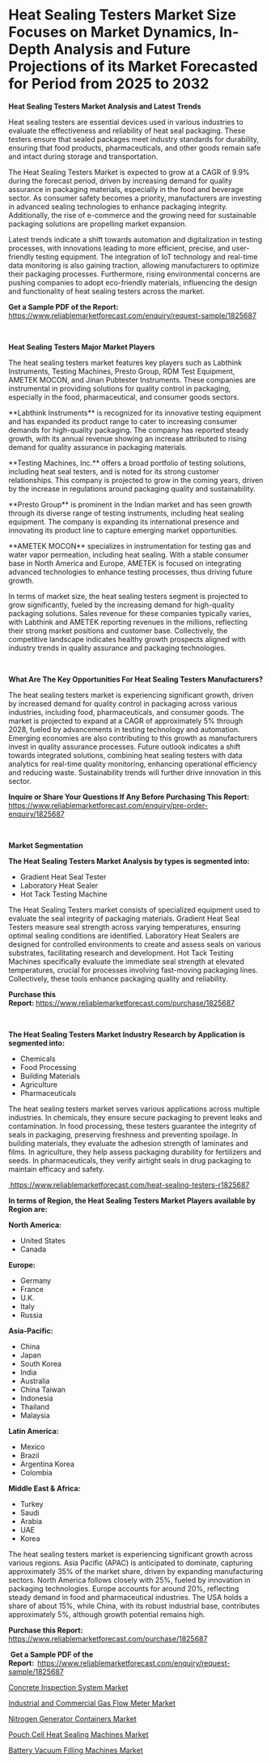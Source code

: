 <p><h1>Heat Sealing Testers Market Size Focuses on Market Dynamics, In-Depth Analysis and Future Projections of its Market Forecasted for Period from 2025 to 2032</h1></p><p><strong>Heat Sealing Testers Market Analysis and Latest Trends</strong></p>
<p><p>Heat sealing testers are essential devices used in various industries to evaluate the effectiveness and reliability of heat seal packaging. These testers ensure that sealed packages meet industry standards for durability, ensuring that food products, pharmaceuticals, and other goods remain safe and intact during storage and transportation. </p><p>The Heat Sealing Testers Market is expected to grow at a CAGR of 9.9% during the forecast period, driven by increasing demand for quality assurance in packaging materials, especially in the food and beverage sector. As consumer safety becomes a priority, manufacturers are investing in advanced sealing technologies to enhance packaging integrity. Additionally, the rise of e-commerce and the growing need for sustainable packaging solutions are propelling market expansion.</p><p>Latest trends indicate a shift towards automation and digitalization in testing processes, with innovations leading to more efficient, precise, and user-friendly testing equipment. The integration of IoT technology and real-time data monitoring is also gaining traction, allowing manufacturers to optimize their packaging processes. Furthermore, rising environmental concerns are pushing companies to adopt eco-friendly materials, influencing the design and functionality of heat sealing testers across the market.</p></p>
<p><strong>Get a Sample PDF of the Report:&nbsp;</strong> <a href="https://www.reliablemarketforecast.com/enquiry/request-sample/1825687?utm_campaign=2853&utm_medium=2&utm_source=Github&utm_content=ia&utm_term=12042025&utm_id=heat-sealing-testers">https://www.reliablemarketforecast.com/enquiry/request-sample/1825687</a></p>
<p>&nbsp;</p>
<p><strong>Heat Sealing Testers Major Market Players</strong></p>
<p><p>The heat sealing testers market features key players such as Labthink Instruments, Testing Machines, Presto Group, RDM Test Equipment, AMETEK MOCON, and Jinan Pubtester Instruments. These companies are instrumental in providing solutions for quality control in packaging, especially in the food, pharmaceutical, and consumer goods sectors.</p><p>**Labthink Instruments** is recognized for its innovative testing equipment and has expanded its product range to cater to increasing consumer demands for high-quality packaging. The company has reported steady growth, with its annual revenue showing an increase attributed to rising demand for quality assurance in packaging materials.</p><p>**Testing Machines, Inc.** offers a broad portfolio of testing solutions, including heat seal testers, and is noted for its strong customer relationships. This company is projected to grow in the coming years, driven by the increase in regulations around packaging quality and sustainability.</p><p>**Presto Group** is prominent in the Indian market and has seen growth through its diverse range of testing instruments, including heat sealing equipment. The company is expanding its international presence and innovating its product line to capture emerging market opportunities.</p><p>**AMETEK MOCON** specializes in instrumentation for testing gas and water vapor permeation, including heat sealing. With a stable consumer base in North America and Europe, AMETEK is focused on integrating advanced technologies to enhance testing processes, thus driving future growth.</p><p>In terms of market size, the heat sealing testers segment is projected to grow significantly, fueled by the increasing demand for high-quality packaging solutions. Sales revenue for these companies typically varies, with Labthink and AMETEK reporting revenues in the millions, reflecting their strong market positions and customer base. Collectively, the competitive landscape indicates healthy growth prospects aligned with industry trends in quality assurance and packaging technologies.</p></p>
<p>&nbsp;</p>
<p><strong>What Are The Key Opportunities For Heat Sealing Testers Manufacturers?</strong></p>
<p><p>The heat sealing testers market is experiencing significant growth, driven by increased demand for quality control in packaging across various industries, including food, pharmaceuticals, and consumer goods. The market is projected to expand at a CAGR of approximately 5% through 2028, fueled by advancements in testing technology and automation. Emerging economies are also contributing to this growth as manufacturers invest in quality assurance processes. Future outlook indicates a shift towards integrated solutions, combining heat sealing testers with data analytics for real-time quality monitoring, enhancing operational efficiency and reducing waste. Sustainability trends will further drive innovation in this sector.</p></p>
<p><strong>Inquire or Share Your Questions If Any Before Purchasing This Report:</strong> <a href="https://www.reliablemarketforecast.com/enquiry/pre-order-enquiry/1825687?utm_campaign=2853&utm_medium=2&utm_source=Github&utm_content=ia&utm_term=12042025&utm_id=heat-sealing-testers">https://www.reliablemarketforecast.com/enquiry/pre-order-enquiry/1825687</a></p>
<p>&nbsp;</p>
<p><strong>Market Segmentation</strong></p>
<p><strong>The Heat Sealing Testers Market Analysis by types is segmented into:</strong></p>
<p><ul><li>Gradient Heat Seal Tester</li><li>Laboratory Heat Sealer</li><li>Hot Tack Testing Machine</li></ul></p>
<p><p>The Heat Sealing Testers market consists of specialized equipment used to evaluate the seal integrity of packaging materials. Gradient Heat Seal Testers measure seal strength across varying temperatures, ensuring optimal sealing conditions are identified. Laboratory Heat Sealers are designed for controlled environments to create and assess seals on various substrates, facilitating research and development. Hot Tack Testing Machines specifically evaluate the immediate seal strength at elevated temperatures, crucial for processes involving fast-moving packaging lines. Collectively, these tools enhance packaging quality and reliability.</p></p>
<p><strong>Purchase this Report:&nbsp;</strong><a href="https://www.reliablemarketforecast.com/purchase/1825687?utm_campaign=2853&utm_medium=2&utm_source=Github&utm_content=ia&utm_term=12042025&utm_id=heat-sealing-testers">https://www.reliablemarketforecast.com/purchase/1825687</a></p>
<p>&nbsp;</p>
<p><strong>The Heat Sealing Testers Market Industry Research by Application is segmented into:</strong></p>
<p><ul><li>Chemicals</li><li>Food Processing</li><li>Building Materials</li><li>Agriculture</li><li>Pharmaceuticals</li></ul></p>
<p><p>The heat sealing testers market serves various applications across multiple industries. In chemicals, they ensure secure packaging to prevent leaks and contamination. In food processing, these testers guarantee the integrity of seals in packaging, preserving freshness and preventing spoilage. In building materials, they evaluate the adhesion strength of laminates and films. In agriculture, they help assess packaging durability for fertilizers and seeds. In pharmaceuticals, they verify airtight seals in drug packaging to maintain efficacy and safety.</p></p>
<p><a href="https://www.reliablemarketforecast.com/heat-sealing-testers-r1825687?utm_campaign=2853&utm_medium=2&utm_source=Github&utm_content=ia&utm_term=12042025&utm_id=heat-sealing-testers">&nbsp;https://www.reliablemarketforecast.com/heat-sealing-testers-r1825687</a></p>
<p><strong>In terms of Region, the Heat Sealing Testers Market Players available by Region are:</strong></p>
<p>
    <p> <strong> North America: </strong>
        <ul>
            <li>United States</li>
            <li>Canada</li>
        </ul>
        </p> 
    <p> <strong> Europe: </strong>
        <ul>
            <li>Germany</li>
            <li>France</li>
            <li>U.K.</li>
            <li>Italy</li>
            <li>Russia</li>
        </ul>
        </p> 
    <p> <strong> Asia-Pacific: </strong>
        <ul>
            <li>China</li>
            <li>Japan</li>
            <li>South Korea</li>
            <li>India</li>
            <li>Australia</li>
            <li>China Taiwan</li>
            <li>Indonesia</li>
            <li>Thailand</li>
            <li>Malaysia</li>
        </ul>
        </p> 
    <p> <strong> Latin America: </strong>
        <ul>
            <li>Mexico</li>
            <li>Brazil</li>
            <li>Argentina Korea</li>
            <li>Colombia</li>
        </ul>
        </p> 
    <p> <strong> Middle East & Africa: </strong>
        <ul>
            <li>Turkey</li>
            <li>Saudi</li>
            <li>Arabia</li>
            <li>UAE</li>
            <li>Korea</li>
        </ul>
    </p>
    </p>
<p><p>The heat sealing testers market is experiencing significant growth across various regions. Asia Pacific (APAC) is anticipated to dominate, capturing approximately 35% of the market share, driven by expanding manufacturing sectors. North America follows closely with 25%, fueled by innovation in packaging technologies. Europe accounts for around 20%, reflecting steady demand in food and pharmaceutical industries. The USA holds a share of about 15%, while China, with its robust industrial base, contributes approximately 5%, although growth potential remains high.</p></p>
<p><strong>Purchase this Report: </strong><a href="https://www.reliablemarketforecast.com/purchase/1825687?utm_campaign=2853&utm_medium=2&utm_source=Github&utm_content=ia&utm_term=12042025&utm_id=heat-sealing-testers">https://www.reliablemarketforecast.com/purchase/1825687</a></p>
<p>&nbsp;<strong>Get a Sample PDF of the Report:&nbsp;&nbsp;</strong><a href="https://www.reliablemarketforecast.com/enquiry/request-sample/1825687?utm_campaign=2853&utm_medium=2&utm_source=Github&utm_content=ia&utm_term=12042025&utm_id=heat-sealing-testers">https://www.reliablemarketforecast.com/enquiry/request-sample/1825687</a></p>
<p><strong></strong></p>
<p><p><a href="https://github.com/AngelaWalsh696/Market-Research-Report-List-2/blob/main/concrete-inspection-system-market.md?utm_campaign=2853&utm_medium=2&utm_source=Github&utm_content=ia&utm_term=12042025&utm_id=heat-sealing-testers">Concrete Inspection System Market</a></p><p><a href="https://github.com/SanjidaKhan901/Market-Research-Report-List-2/blob/main/industrial-and-commercial-gas-flow-meter-market.md?utm_campaign=2853&utm_medium=2&utm_source=Github&utm_content=ia&utm_term=12042025&utm_id=heat-sealing-testers">Industrial and Commercial Gas Flow Meter Market</a></p><p><a href="https://github.com/cheryjhonson/Market-Research-Report-List-1/blob/main/nitrogen-generator-containers-market.md?utm_campaign=2853&utm_medium=2&utm_source=Github&utm_content=ia&utm_term=12042025&utm_id=heat-sealing-testers">Nitrogen Generator Containers Market</a></p><p><a href="https://github.com/pelahotayabe/Market-Research-Report-List-1/blob/main/pouch-cell-heat-sealing-machines-market.md?utm_campaign=2853&utm_medium=2&utm_source=Github&utm_content=ia&utm_term=12042025&utm_id=heat-sealing-testers">Pouch Cell Heat Sealing Machines Market</a></p><p><a href="https://github.com/raeezkenedz/Market-Research-Report-List-1/blob/main/battery-vacuum-filling-machines-market.md?utm_campaign=2853&utm_medium=2&utm_source=Github&utm_content=ia&utm_term=12042025&utm_id=heat-sealing-testers">Battery Vacuum Filling Machines Market</a></p></p>